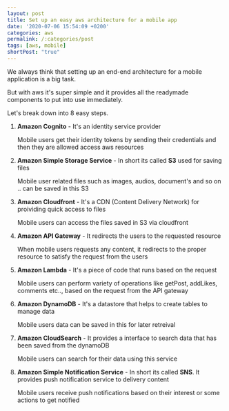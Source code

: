 ```yaml
---
layout: post
title: Set up an easy aws architecture for a mobile app
date: '2020-07-06 15:54:09 +0200'
categories: aws
permalink: /:categories/post
tags: [aws, mobile]
shortPost: "true"
---
```


We always think that setting up an end-end architecture for a mobile application is a big task.

But with aws it's super simple and it provides all the readymade components to put into use immediately.

Let's break down into 8 easy steps.

1. **Amazon Cognito** - It's an identity service provider
   
    Mobile users get their identity tokens by sending their credentials and then they are allowed access aws resources

1. **Amazon Simple Storage Service** -  In short its called **S3** used for saving files
    
    Mobile user related files such as images, audios, document's and so on .. can be saved in this S3

1. **Amazon Cloudfront** - It's a CDN (Content Delivery Network) for proividing quick access to files

    Mobile users can access the files saved in S3 via cloudfront

1. **Amazon API Gateway** - It redirects the users to the requested resource

    When mobile users requests any content, it redirects to the proper resource to satisfy the request from the users

1. **Amazon Lambda** - It's a piece of code that runs based on the request

    Mobile users can perform variety of operations like getPost, addLikes, comments etc.., based on the request from the API gateway

1. **Amazon DynamoDB** -  It's a datastore that helps to create tables to manage data

    Mobile users data can be saved in this for later retreival

1. **Amazon CloudSearch** - It provides a interface to search data that has been saved from the dynamoDB

    Mobile users can search for their data using this service 

1. **Amazon Simple Notification Service** - In short its called **SNS**. It provides push notification service to delivery content

    Mobile users receive push notifications based on their interest or some actions to get notified 

